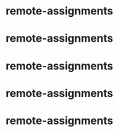 # remote-assignments
# remote-assignments
# remote-assignments
# remote-assignments
# remote-assignments
